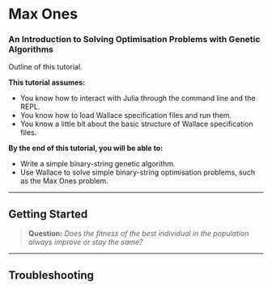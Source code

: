 # Max Ones
### An Introduction to Solving Optimisation Problems with Genetic Algorithms
Outline of this tutorial.

**This tutorial assumes:**
* You know how to interact with Julia through the command line and the REPL.
* You know how to load Wallace specification files and run them.
* You know a little bit about the basic structure of Wallace specification files. 

**By the end of this tutorial, you will be able to:**
* Write a simple binary-string genetic algorithm.
* Use Wallace to solve simple binary-string optimisation problems, such as the
  Max Ones problem.

--------------------------------------------------------------------------------

## Getting Started

> **Question:** *Does the fitness of the best individual in the population
  always improve or stay the same?*

-------------------------------------------------------------------------------

## Troubleshooting
